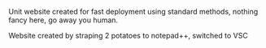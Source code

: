 Unit website created for fast deployment using standard methods, nothing fancy here, go away you human.

Website created by straping 2 potatoes to notepad++, switched to VSC
